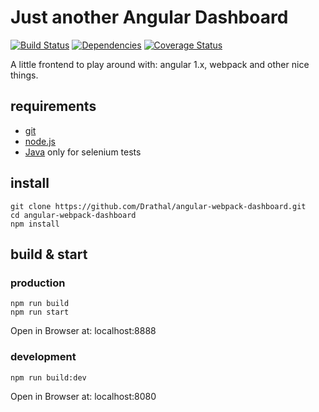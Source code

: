 # Just another Angular Dashboard 

[![Build Status](https://travis-ci.org/Drathal/angular-webpack-dashboard.svg)](https://travis-ci.org/Drathal/angular-webpack-dashboard) [![Dependencies](https://david-dm.org/Drathal/angular-webpack-dashboard.svg)](https://david-dm.org/Drathal/angular-webpack-dashboard) [![Coverage Status](https://coveralls.io/repos/Drathal/angular-webpack-dashboard/badge.svg?branch=master&service=github)](https://coveralls.io/github/Drathal/angular-webpack-dashboard?branch=master)

A little frontend to play around with: angular 1.x, webpack and other nice things.

## requirements
  * [git](https://git-scm.com/)
  * [node.js](https://node.js/)
  * [Java](https://java.com/download/) only for selenium tests
   
## install
    git clone https://github.com/Drathal/angular-webpack-dashboard.git
    cd angular-webpack-dashboard
    npm install

## build & start
### production
    npm run build
    npm run start
    
Open in Browser at: localhost:8888    
    
### development
    npm run build:dev
    
Open in Browser at: localhost:8080    


